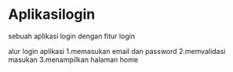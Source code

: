 # Aplikasilogin
sebuah aplikasi login dengan fitur login

alur login aplikasi
1.memasukan email dan password
2.memvalidasi masukan
3.menampilkan halaman home
